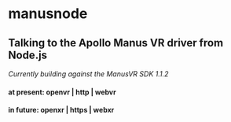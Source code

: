 # manusnode

## Talking to the Apollo Manus VR driver from Node.js
*Currently building against the ManusVR SDK 1.1.2*

#### at present:  openvr | http  | webvr
#### in future:   openxr | https | webxr 



